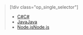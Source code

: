 > [!div class="op_single_selector"]
> * [<span data-ttu-id="0a8d4-101">C#</span><span class="sxs-lookup"><span data-stu-id="0a8d4-101">C#</span></span>](../articles/iot-hub/iot-hub-csharp-csharp-c2d.md)
> * [<span data-ttu-id="0a8d4-102">Java</span><span class="sxs-lookup"><span data-stu-id="0a8d4-102">Java</span></span>](../articles/iot-hub/iot-hub-java-java-c2d.md)
> * [<span data-ttu-id="0a8d4-103">Node.js</span><span class="sxs-lookup"><span data-stu-id="0a8d4-103">Node.js</span></span>](../articles/iot-hub/iot-hub-node-node-c2d.md)
> 
> 

